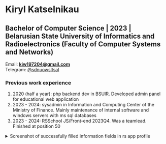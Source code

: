 # Kiryl Katselnikau  
## Bachelor of Computer Science | 2023 | Belarusian State University of Informatics and Radioelectronics (Faculty of Computer Systems and Networks)  
Email: **kiw197204@gmail.com**  
Telegram: [@sdnuowsltsal](https://t.me/sdnuowsltsal)  
### Previous work experience  
1. 2020 (half a year): php backend dev in BSUIR. Developed admin panel for educational web application
2. 2023 - 2024: sysadmin in Information and Computing Center of the Ministry of Finance. Mainly maintenance of internal software and windows servers with ms sql databases
3. 2023 - 2024: RSSchool JS/Front-end 2023Q4. Was a teamlead. Finished at position 50
  
<details>
  <summary>Screenshot of successfully filled information fields in rs app profile</summary>
  
   <img src='https://github.com/user-attachments/assets/9917e66f-d49a-44fd-8971-2be6207a3588' alt='screen-error'/>

</details>
